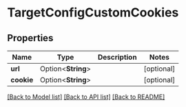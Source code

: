 # TargetConfigCustomCookies

## Properties

Name | Type | Description | Notes
------------ | ------------- | ------------- | -------------
**url** | Option<**String**> |  | [optional]
**cookie** | Option<**String**> |  | [optional]

[[Back to Model list]](../README.md#documentation-for-models) [[Back to API list]](../README.md#documentation-for-api-endpoints) [[Back to README]](../README.md)



